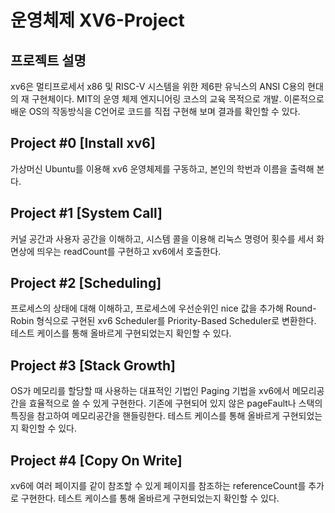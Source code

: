 # 운영체제 XV6-Project

## 프로젝트 설명
xv6은 멀티프로세서 x86 및 RISC-V 시스템을 위한 제6판 유닉스의 ANSI C용의 현대의 재 구현체이다. MIT의 운영 체제 엔지니어링 코스의 교육 목적으로 개발. 이론적으로 배운 OS의 작동방식을 C언어로 코드를 직접 구현해 보며 결과를 확인할 수 있다.

## Project #0 [Install xv6]
가상머신 Ubuntu를 이용해 xv6 운영체제를 구동하고, 본인의 학번과 이름을 출력해 본다.

## Project #1 [System Call]
커널 공간과 사용자 공간을 이해하고, 시스템 콜을 이용해 리눅스 명령어 횟수를 세서 화면상에 띄우는 readCount를 구현하고 xv6에서 호출한다.

## Project #2 [Scheduling]
프로세스의 상태에 대해 이해하고, 프로세스에 우선순위인 nice 값을 추가해 Round-Robin 형식으로 구현된 xv6 Scheduler를 Priority-Based Scheduler로 변환한다. 테스트 케이스를 통해 올바르게 구현되었는지 확인할 수 있다.

## Project #3 [Stack Growth]
OS가 메모리를 할당할 때 사용하는 대표적인 기법인 Paging 기법을 xv6에서 메모리공간을 효율적으로 쓸 수 있게 구현한다. 기존에 구현되어 있지 않은 pageFault나 스택의 특징을 참고하여 메모리공간을 핸들링한다. 테스트 케이스를 통해 올바르게 구현되었는지 확인할 수 있다. 

## Project #4 [Copy On Write]
xv6에 여러 페이지를 같이 참조할 수 있게 페이지를 참조하는 referenceCount를 추가로 구현한다. 테스트 케이스를 통해 올바르게 구현되었는지 확인할 수 있다. 



